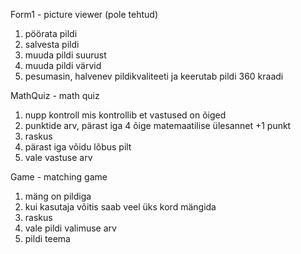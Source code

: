 Form1 - picture viewer (pole tehtud)
1. pöörata pildi
2. salvesta pildi
3. muuda pildi suurust
4. muuda pildi värvid
5. pesumasin, halvenev pildikvaliteeti ja keerutab pildi 360 kraadi

MathQuiz - math quiz
1. nupp kontroll mis kontrollib et vastused on õiged
2. punktide arv, pärast iga 4 õige matemaatilise ülesannet +1 punkt
3. raskus
4. pärast iga võidu lõbus pilt
5. vale vastuse arv

Game - matching game
1. mäng on pildiga
2. kui kasutaja võitis saab veel üks kord mängida
3. raskus
4. vale pildi valimuse arv
5. pildi teema
